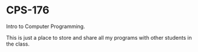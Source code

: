 # CPS-176
Intro to Computer Programming.

This is just a place to store and share all my programs with other students in the class.
